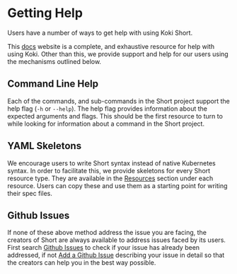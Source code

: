 # Getting Help 

Users have a number of ways to get help with using Koki Short. 

This [docs](https://docs.koki.io/short) website is a complete, and exhaustive resource for help with using Koki. Other than this, we provide support and help for our users using the mechanisms outlined below.

## Command Line Help

Each of the commands, and sub-commands in the Short project support the help flag (`-h` or `--help`). The help flag provides information about the expected arguments and flags. This should be the first resource to turn to while looking for information about a command in the Short project. 

## YAML Skeletons

We encourage users to write Short syntax instead of native Kubernetes syntax. In order to facilitate this, we provide skeletons for every Short resource type. They are available in the [Resources](../resources/index.md#resources) section under each resource. Users can copy these and use them as a starting point for writing their spec files.

## Github Issues

If none of these above method address the issue you are facing, the creators of Short are always available to address issues faced by its users. First search [Github Issues](https://github.com/koki/short/issues) to check if your issue has already been addressed, if not [Add a Github Issue](https://github.com/koki/short/issues/new) describing your issue in detail so that the creators can help you in the best way possible.
